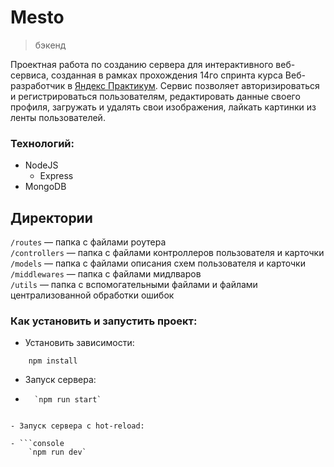 # Mesto
> бэкенд

Проектная работа по созданию сервера для интерактивного веб-сервиса, созданная в рамках прохождения 14го спринта курса Веб-разработчик в [Яндекс Практикум](https://practicum.yandex.ru "сервис онлайн-образования"). Сервис позволяет авторизироваться и регистрироваться пользователям, редактировать данные своего профиля, загружать и удалять свои изображения, лайкать картинки из ленты пользователей.


### Технологий:

- NodeJS
  - Express
- MongoDB

## Директории

`/routes` — папка с файлами роутера  
`/controllers` — папка с файлами контроллеров пользователя и карточки   
`/models` — папка с файлами описания схем пользователя и карточки  
`/middlewares` — папка с файлами мидлваров  
`/utils` — папка с вспомогательными файлами и файлами централизованной обработки ошибок

### Как установить и запустить проект:

- Установить зависимости:

```console
    npm install
```

- Запуск сервера:

- ```console
    `npm run start`
```

- Запуск сервера с hot-reload:

- ```console
    `npm run dev`
```

